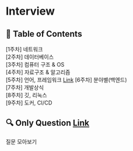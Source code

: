 ﻿# Interview
## 📝  Table of Contents     
[1주차] 네트워크     
[2주차] 데이터베이스    
[3주차] 컴퓨터 구조 & OS     
[4주차] 자료구조 & 알고리즘    
[5주차] 언어, 프레임워크 [Link](https://github.com/CodingStudyBy4/Interview/blob/master/Language/language.md)
[6주차] 분야별(백엔드)    
[7주차] 개발상식    
[8주차] 깃, 리눅스     
[9주차] 도커, CI/CD    
     
## 🔍 Only Question [Link](https://github.com/CodingStudyBy4/Interview/blob/master/Question/question.md)
질문 모아보기     
